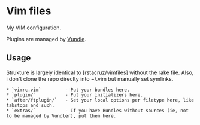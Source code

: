 Vim files
==========

My VIM configuration.

Plugins are managed by [Vundle][vundle].

[vundle]: https://github.com/gmarik/vundle

Usage
-----
Strukture is largely identical to [rstacruz/vimfiles] without the rake file.  Also, i don't clone the repo direclty into ~/.vim but manually set symlinks.

    * `vimrc.vim`         - Put your bundles here.
    * `plugin/`           - Put your initializers here.
    * `after/ftplugin/`   - Set your local options per filetype here, like tabstops and such.
    * `extras/`           - If you have Bundles without sources (ie, not to be managed by Vundler), put them here.
